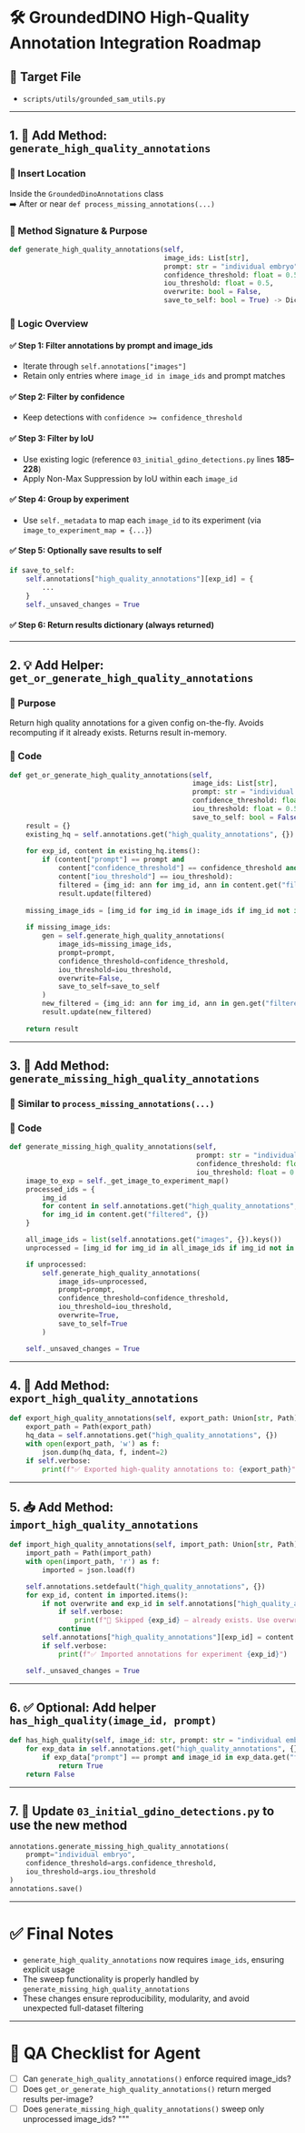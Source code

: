 # 🛠️ GroundedDINO High-Quality Annotation Integration Roadmap

## 📁 Target File
- `scripts/utils/grounded_sam_utils.py`

---

## 1. 🧠 Add Method: `generate_high_quality_annotations`

### 📍 Insert Location
Inside the `GroundedDinoAnnotations` class  
➡️ After or near `def process_missing_annotations(...)`

### 📌 Method Signature & Purpose
```python
def generate_high_quality_annotations(self,
                                      image_ids: List[str],
                                      prompt: str = "individual embryo",
                                      confidence_threshold: float = 0.5,
                                      iou_threshold: float = 0.5,
                                      overwrite: bool = False,
                                      save_to_self: bool = True) -> Dict:
```

### 🔧 Logic Overview

#### ✅ Step 1: Filter annotations by prompt and image_ids
- Iterate through `self.annotations["images"]`
- Retain only entries where `image_id in image_ids` and prompt matches

#### ✅ Step 2: Filter by confidence
- Keep detections with `confidence >= confidence_threshold`

#### ✅ Step 3: Filter by IoU
- Use existing logic (reference `03_initial_gdino_detections.py` lines **185–228**)  
- Apply Non-Max Suppression by IoU within each `image_id`

#### ✅ Step 4: Group by experiment
- Use `self._metadata` to map each `image_id` to its experiment (via `image_to_experiment_map = {...}`)

#### ✅ Step 5: Optionally save results to self
```python
if save_to_self:
    self.annotations["high_quality_annotations"][exp_id] = {
        ...
    }
    self._unsaved_changes = True
```

#### ✅ Step 6: Return results dictionary (always returned)

---

## 2. 💡 Add Helper: `get_or_generate_high_quality_annotations`

### 📍 Purpose
Return high quality annotations for a given config on-the-fly.
Avoids recomputing if it already exists. Returns result in-memory.

### 📌 Code
```python
def get_or_generate_high_quality_annotations(self,
                                             image_ids: List[str],
                                             prompt: str = "individual embryo",
                                             confidence_threshold: float = 0.5,
                                             iou_threshold: float = 0.5,
                                             save_to_self: bool = False) -> Dict:
    result = {}
    existing_hq = self.annotations.get("high_quality_annotations", {})
    
    for exp_id, content in existing_hq.items():
        if (content["prompt"] == prompt and
            content["confidence_threshold"] == confidence_threshold and
            content["iou_threshold"] == iou_threshold):
            filtered = {img_id: ann for img_id, ann in content.get("filtered", {}).items() if img_id in image_ids}
            result.update(filtered)
    
    missing_image_ids = [img_id for img_id in image_ids if img_id not in result]
    
    if missing_image_ids:
        gen = self.generate_high_quality_annotations(
            image_ids=missing_image_ids,
            prompt=prompt,
            confidence_threshold=confidence_threshold,
            iou_threshold=iou_threshold,
            overwrite=False,
            save_to_self=save_to_self
        )
        new_filtered = {img_id: ann for img_id, ann in gen.get("filtered", {}).items()}
        result.update(new_filtered)
    
    return result
```

---

## 3. 🔄 Add Method: `generate_missing_high_quality_annotations`

### 📍 Similar to `process_missing_annotations(...)`

### 📌 Code
```python
def generate_missing_high_quality_annotations(self,
                                              prompt: str = "individual embryo",
                                              confidence_threshold: float = 0.5,
                                              iou_threshold: float = 0.5) -> None:
    image_to_exp = self._get_image_to_experiment_map()
    processed_ids = {
        img_id
        for content in self.annotations.get("high_quality_annotations", {}).values()
        for img_id in content.get("filtered", {})
    }

    all_image_ids = list(self.annotations.get("images", {}).keys())
    unprocessed = [img_id for img_id in all_image_ids if img_id not in processed_ids]

    if unprocessed:
        self.generate_high_quality_annotations(
            image_ids=unprocessed,
            prompt=prompt,
            confidence_threshold=confidence_threshold,
            iou_threshold=iou_threshold,
            overwrite=True,
            save_to_self=True
        )

    self._unsaved_changes = True
```

---

## 4. 💾 Add Method: `export_high_quality_annotations`

```python
def export_high_quality_annotations(self, export_path: Union[str, Path]) -> None:
    export_path = Path(export_path)
    hq_data = self.annotations.get("high_quality_annotations", {})
    with open(export_path, 'w') as f:
        json.dump(hq_data, f, indent=2)
    if self.verbose:
        print(f"✅ Exported high-quality annotations to: {export_path}")
```

---

## 5. 📥 Add Method: `import_high_quality_annotations`

```python
def import_high_quality_annotations(self, import_path: Union[str, Path], overwrite: bool = False) -> None:
    import_path = Path(import_path)
    with open(import_path, 'r') as f:
        imported = json.load(f)

    self.annotations.setdefault("high_quality_annotations", {})
    for exp_id, content in imported.items():
        if not overwrite and exp_id in self.annotations["high_quality_annotations"]:
            if self.verbose:
                print(f"🔁 Skipped {exp_id} — already exists. Use overwrite=True to replace.")
            continue
        self.annotations["high_quality_annotations"][exp_id] = content
        if self.verbose:
            print(f"✅ Imported annotations for experiment {exp_id}")

    self._unsaved_changes = True
```

---

## 6. ✅ Optional: Add helper `has_high_quality(image_id, prompt)`

```python
def has_high_quality(self, image_id: str, prompt: str = "individual embryo") -> bool:
    for exp_data in self.annotations.get("high_quality_annotations", {}).values():
        if exp_data["prompt"] == prompt and image_id in exp_data.get("filtered", {}):
            return True
    return False
```

---

## 7. 🔁 Update `03_initial_gdino_detections.py` to use the new method

```python
annotations.generate_missing_high_quality_annotations(
    prompt="individual embryo",
    confidence_threshold=args.confidence_threshold,
    iou_threshold=args.iou_threshold
)
annotations.save()
```

---

# ✅ Final Notes

- `generate_high_quality_annotations` now requires `image_ids`, ensuring explicit usage
- The sweep functionality is properly handled by `generate_missing_high_quality_annotations`
- These changes ensure reproducibility, modularity, and avoid unexpected full-dataset filtering

---

# 🧪 QA Checklist for Agent
- [ ] Can `generate_high_quality_annotations()` enforce required image_ids?
- [ ] Does `get_or_generate_high_quality_annotations()` return merged results per-image?
- [ ] Does `generate_missing_high_quality_annotations()` sweep only unprocessed image_ids?
"""
